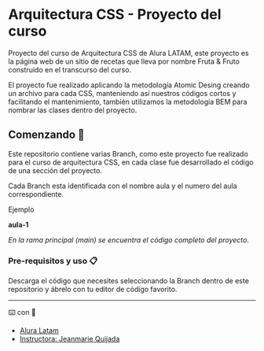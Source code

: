 
# Arquitectura CSS - Proyecto del curso

Proyecto del curso de Arquitectura CSS de Alura LATAM, este proyecto es la página web de un sitio de recetas que lleva por nombre Fruta & Fruto construido en el transcurso del curso. 

El proyecto fue realizado aplicando la metodología Atomic Desing creando un archivo para cada CSS, manteniendo así nuestros códigos cortos y facilitando el mantenimiento, también utilizamos la   metodología BEM para nombrar las clases dentro del proyecto. 


## Comenzando 🚀

Este repositorio contiene varias Branch, como este proyecto fue realizado para el curso de arquitectura CSS, en cada clase fue desarrollado el código de una sección del proyecto.

Cada Branch esta identificada con el nombre aula y el numero del aula correspondiente. 

Ejemplo

**aula-1**

*En la rama principal (main) se encuentra el código completo del proyecto.*

### Pre-requisitos y uso 📋

Descarga el código que necesites seleccionando la Branch dentro de este repositorio y ábrelo con tu editor de código favorito. 


---
⌨️ con :blue_heart: 
- [Alura Latam](https://www.aluracursos.com/) 
- [Instructora: Jeanmarie Quijada](https://github.com/JeanmarieAluraLatam) 



